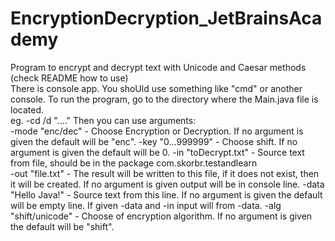 # EncryptionDecryption_JetBrainsAcademy
Program to encrypt and decrypt text with Unicode and Caesar methods (check README how to use)  
There is console app. You shoUld use something like "cmd" or another console. To run the program, go to the directory where the Main.java file is located.  
eg. -cd /d "...."
Then you can use arguments:  
-mode "enc/dec" - Choose Encryption or Decryption. If no argument is given the default will be "enc".
-key "0...999999" - Choose shift. If no argument is given the default will be 0.
-in "toDecrypt.txt" - Source text from file, should be in the package com.skorbr.testandlearn  
-out "file.txt" - The result will be written to this file, if it does not exist, then it will be created. If no argument is given output will be in console line.
-data "Hello Java!" - Source text from this line. If no argument is given the default will be empty line. If given -data and -in input will from -data.
-alg "shift/unicode" - Choose of encryption algorithm. If no argument is given the default will be "shift".
  
